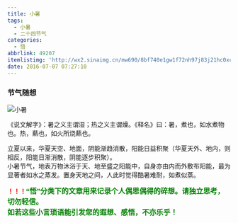 ```yaml
---
title: 小暑
tags:
  - 小暑
  - 二十四节气
categories:
  - 悟
abbrlink: 49207
itemlistimg: 'http://wx2.sinaimg.cn/mw690/8bf740e1gw1f72nh97j83j21hc0xcb29.jpg'
date: 2016-07-07 07:27:10
---
```

### 节气随想
![小暑](http://wx2.sinaimg.cn/mw690/8bf740e1gw1f72nh97j83j21hc0xcb29.jpg)  

《说文解字》：暑之义主谓湿；热之义主谓燥。《释名》曰：暑，煮也，如水煮物也。热，爇也，如火所烧爇也。  

立夏以来，华夏天空、地面，阴能渐趋消散，阳能日益积聚（华夏天外、地内，则相反，阳能日渐消散，阴能逐步积聚）。    
小暑节气，地表万物沐浴于天、地至盛之阳能中，自身亦由内而外敷布阳能，最为显著者如水之蒸发。置身天地之间，人此时觉得酷暑难耐，如煮似蒸。  



**<font color=red>！！！</font><font color=green face=微软雅黑 size=3>“悟”分类下的文章用来记录个人偶思偶得的碎想。请独立思考，切勿轻信。  
如若这些小言琐语能引发您的遐想、感悟，不亦乐乎！</font>**